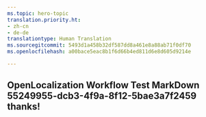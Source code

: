 ```yaml
---
ms.topic: hero-topic
translation.priority.ht:
- zh-cn
- de-de
translationtype: Human Translation
ms.sourcegitcommit: 5493d1a458b32df587dd8a461e8a88ab71f0df70
ms.openlocfilehash: a00bace5eac8b1f6d66b4ed811d6e8d605d9214e

---
```

## OpenLocalization Workflow Test MarkDown 55249955-dcb3-4f9a-8f12-5bae3a7f2459 thanks!



<!--HONumber=Jul16_HO4-->


